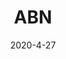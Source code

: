 ---
layout: semiterm
title: ABN

pos: acronym

phonetic: "[ ey-bee-en ]"
ipa: "/ eɪ'bi'ɛn /"

acr-desc1: Initialism of Audiobook Narrator.
acr-ex1: I haven't talked to you since you took that ABN job.

date: 2020-4-27
neologist: Shawn
---